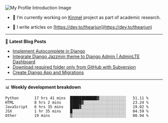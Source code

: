 ![My Profile Introduction Image](https://i.ibb.co/tLFZ15Q/gh.png)

- 🔭 I’m currently working on [Kinmel](https://github.com/thearjun/kinmel) project as part of academic research.

- 📝 I write articles on [https://dev.to/thearjun](https://dev.to/thearjun)

-------

📕 **Latest Blog Posts**
<!-- BLOG-POST-LIST:START -->
- [Implement Autocomplete in Django](https://dev.to/thearjun/implement-autocomplete-in-django-3h20)
- [Integrate Django Jazzmin theme to Django Admin | AdminLTE Dashboard](https://dev.to/thearjun/integrate-django-jazzmin-theme-to-django-admin-adminlte-dashboard-5aao)
- [Download required folder only from GitHub with Subversion](https://dev.to/thearjun/download-required-folder-only-from-github-with-subversion-2gpc)
- [Create Django App and Migrations](https://dev.to/thearjun/create-django-app-and-migrations-1km8)
<!-- BLOG-POST-LIST:END -->

-------

📊 **Weekly development breakdown**
<!--START_SECTION:waka-->
```text
Python       17 hrs 41 mins  ████████████▓░░░░░░░░░░░░   51.11 % 
HTML         8 hrs 2 mins    █████▓░░░░░░░░░░░░░░░░░░░   23.24 % 
JavaScript   6 hrs 35 mins   ████▓░░░░░░░░░░░░░░░░░░░░   19.02 % 
JSX          1 hr 35 mins    █░░░░░░░░░░░░░░░░░░░░░░░░   04.59 % 
Other        19 mins         ▒░░░░░░░░░░░░░░░░░░░░░░░░   00.94 % 
```
<!--END_SECTION:waka-->
<img src='https://profile-counter.glitch.me/thearjun/count.svg' width='0px'>

